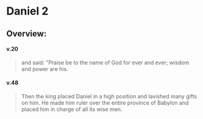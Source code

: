 # Daniel 2

## Overview:


#### v.20
>and said: "Praise be to the name of God for ever and ever; wisdom and power are his.

#### v.48
>Then the king placed Daniel in a high position and lavished many gifts on him. He made him ruler over the entire province of Babylon and placed him in charge of all its wise men.

